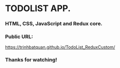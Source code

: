 # TODOLIST APP.

### HTML, CSS, JavaScript and Redux core.

### Public URL:

https://trinhbatquan.github.io/TodoList_ReduxCustom/

### Thanks for watching!
